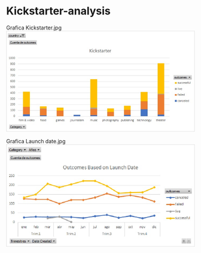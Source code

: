 # Kickstarter-analysis
Grafica Kickstarter.jpg 
![image](https://github.com/RodrigoCR25/Kickstarter-analysis/blob/main/Grafica%20Kickstarter.jpg)

Grafica Launch date.jpg
![image](https://github.com/RodrigoCR25/Kickstarter-analysis/blob/main/Grafica%20Launch%20date.jpg)
